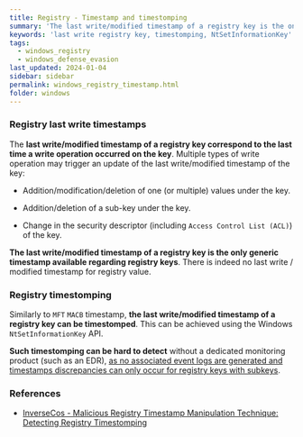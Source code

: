 ```yaml
---
title: Registry - Timestamp and timestomping
summary: 'The last write/modified timestamp of a registry key is the only generic timestamp available regarding registry keys and correspond to the last time a write operation occurred on the key.\n\nThere is indeed no last write/modified timestamp for registry value.\n\nSimilarly to MFT MACB timestamp, the last write/modified timestamp of a registry key can be timestomped, which is something hard to detect without dedicated monitoring tools.'
keywords: 'last write registry key, timestomping, NtSetInformationKey'
tags:
  - windows_registry
  - windows_defense_evasion
last_updated: 2024-01-04
sidebar: sidebar
permalink: windows_registry_timestamp.html
folder: windows
---
```


### Registry last write timestamps

The **last write/modified timestamp of a registry key correspond to the last
time a write operation occurred on the key**. Multiple types of write operation
may trigger an update of the last write/modified timestamp of the key:

  - Addition/modification/deletion of one (or multiple) values under the
    key.

  - Addition/deletion of a sub-key under the key.

  - Change in the security descriptor (including `Access Control List (ACL)`)
    of the key.

**The last write/modified timestamp of a registry key is the only generic
timestamp available regarding registry keys**. There is indeed no last write /
modified timestamp for registry value.

### Registry timestomping

Similarly to `MFT` `MACB` timestamp, **the last write/modified timestamp of a
registry key can be timestomped**. This can be achieved using the Windows
`NtSetInformationKey` API.

**Such timestomping can be hard to detect** without a dedicated monitoring
product (such as an EDR), [as no associated event logs are generated and
timestamps discrepancies can only occur for registry keys with subkeys](https://www.inversecos.com/2022/04/malicious-registry-timestamp.html).

### References

  - [InverseCos - Malicious Registry Timestamp Manipulation Technique: Detecting Registry Timestomping](https://www.inversecos.com/2022/04/malicious-registry-timestamp.html)
